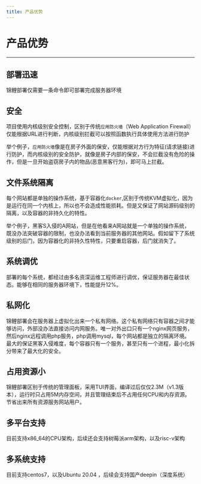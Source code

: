 ```yaml
---
title: 产品优势
---
```


# 产品优势

---

## 部署迅速

锦鲤部署仅需要一条命令即可部署完成服务器环境

## 安全

项目使用内核级别安全控制，区别于传统`应用防火墙`（Web Application Firewall）仅能根据URL进行判断，内核级别拦截可以按照函数执行具体使用方法进行防护

举个例子，`应用防火墙`像是在房子外面的保安，仅能根据对方行为特征(请求链接)进行防护，而内核级别的安全防护，就像是房子内部的保安，不会拦截没有危险的操作，但是一旦开始盗窃房子内的物品(恶意黑客行为)，即可马上拦截。

## 文件系统隔离

每个网站都是单独的操作系统，基于容器化`docker`,区别于传统KVM虚拟化，因为是运行在同一个内核上，所以也不会造成性能损耗。但是又保证了网站源码级别的隔离，以及容器的非持久化的特性。

举个例子，黑客S入侵的A网站，但是在他看来A网站就是一个单独的操作系统，既没办法突破容器的限制，也没办法看到当前服务器的其他网站。假如留下了系统级别的后门，因为容器化的非持久性特性，只要重启容器，后门就消失了。

## 系统调优

部署的每个系统，都经过由多名资深运维工程师进行调优，保证服务器在最佳状态。能够在相同的服务器环境下，性能提升12%。

## 私网化

锦鲤部署会在服务器上虚拟化出来一个私有网络。这个私有网络只有容器之间才能够访问，外部没办法直接访问内网服务。唯一对外出口只有一个nginx网页服务，然后nginx远程调用php服务，php调用mysql，每个网站都是独立的隔离环境。最大的保证黑客入侵难度，每个容器只有一个服务，甚至只有一个进程，最小化拆分带来了最大化的安全。

## 占用资源小

锦鲤部署区别于传统的管理面板，采用TUI界面，编译过后仅仅2.3M（v1.3版本），运行时只占用5M内存空间，并且管理结束后不占用任何CPU和内存资源。节省出来所有资源服务网站用户。

## 多平台支持

目前支持x86_64的CPU架构，后续还会支持树莓派arm架构，以及risc-v架构

## 多系统支持

目前支持centos7，以及Ubuntu 20.04 ，后续会支持国产deepin（深度系统）
